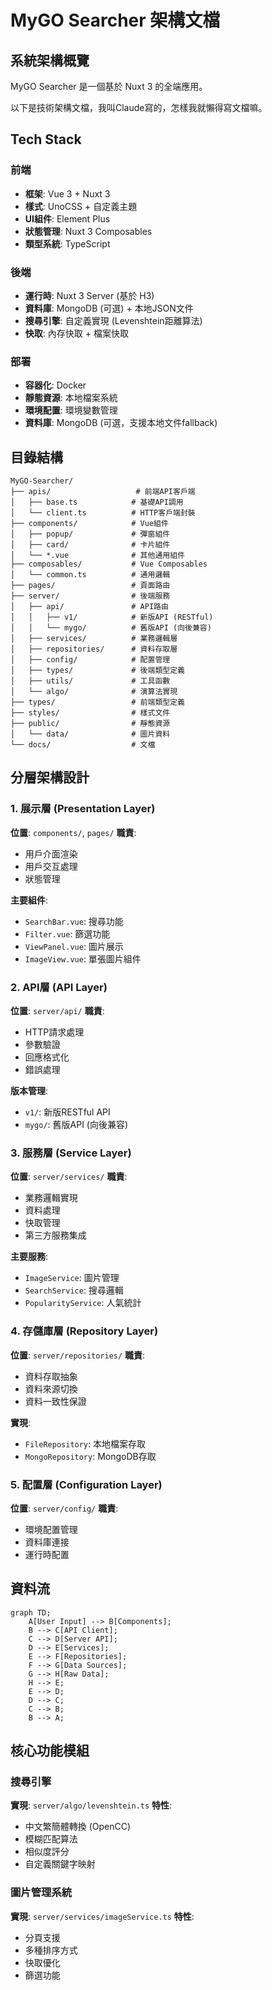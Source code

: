 # MyGO Searcher 架構文檔

## 系統架構概覽

MyGO Searcher 是一個基於 Nuxt 3 的全端應用。

以下是技術架構文檔，我叫Claude寫的，怎樣我就懶得寫文檔嘛。

## Tech Stack

### 前端

- **框架**: Vue 3 + Nuxt 3
- **樣式**: UnoCSS + 自定義主題
- **UI組件**: Element Plus
- **狀態管理**: Nuxt 3 Composables
- **類型系統**: TypeScript

### 後端

- **運行時**: Nuxt 3 Server (基於 H3)
- **資料庫**: MongoDB (可選) + 本地JSON文件
- **搜尋引擎**: 自定義實現 (Levenshtein距離算法)
- **快取**: 內存快取 + 檔案快取

### 部署

- **容器化**: Docker
- **靜態資源**: 本地檔案系統
- **環境配置**: 環境變數管理
- **資料庫**: MongoDB (可選，支援本地文件fallback)

## 目錄結構

```tree
MyGO-Searcher/
├── apis/                   # 前端API客戶端
│   ├── base.ts            # 基礎API調用
│   └── client.ts          # HTTP客戶端封裝
├── components/            # Vue組件
│   ├── popup/             # 彈窗組件
│   ├── card/              # 卡片組件
│   └── *.vue              # 其他通用組件
├── composables/           # Vue Composables
│   └── common.ts          # 通用邏輯
├── pages/                 # 頁面路由
├── server/                # 後端服務
│   ├── api/               # API路由
│   │   ├── v1/            # 新版API (RESTful)
│   │   └── mygo/          # 舊版API (向後兼容)
│   ├── services/          # 業務邏輯層
│   ├── repositories/      # 資料存取層
│   ├── config/            # 配置管理
│   ├── types/             # 後端類型定義
│   ├── utils/             # 工具函數
│   └── algo/              # 演算法實現
├── types/                 # 前端類型定義
├── styles/                # 樣式文件
├── public/                # 靜態資源
│   └── data/              # 圖片資料
└── docs/                  # 文檔
```

## 分層架構設計

### 1. 展示層 (Presentation Layer)

**位置**: `components/`, `pages/`
**職責**:

- 用戶介面渲染
- 用戶交互處理
- 狀態管理

**主要組件**:

- `SearchBar.vue`: 搜尋功能
- `Filter.vue`: 篩選功能  
- `ViewPanel.vue`: 圖片展示
- `ImageView.vue`: 單張圖片組件

### 2. API層 (API Layer)

**位置**: `server/api/`
**職責**:

- HTTP請求處理
- 參數驗證
- 回應格式化
- 錯誤處理

**版本管理**:

- `v1/`: 新版RESTful API
- `mygo/`: 舊版API (向後兼容)

### 3. 服務層 (Service Layer)

**位置**: `server/services/`
**職責**:

- 業務邏輯實現
- 資料處理
- 快取管理
- 第三方服務集成

**主要服務**:

- `ImageService`: 圖片管理
- `SearchService`: 搜尋邏輯
- `PopularityService`: 人氣統計

### 4. 存儲庫層 (Repository Layer)

**位置**: `server/repositories/`
**職責**:

- 資料存取抽象
- 資料來源切換
- 資料一致性保證

**實現**:

- `FileRepository`: 本地檔案存取
- `MongoRepository`: MongoDB存取

### 5. 配置層 (Configuration Layer)

**位置**: `server/config/`
**職責**:

- 環境配置管理
- 資料庫連接
- 運行時配置

## 資料流

```mermaid
graph TD;
    A[User Input] --> B[Components];
    B --> C[API Client];
    C --> D[Server API];
    D --> E[Services];
    E --> F[Repositories];
    F --> G[Data Sources];
    G --> H[Raw Data];
    H --> E;
    E --> D;
    D --> C;
    C --> B;
    B --> A;
```

## 核心功能模組

### 搜尋引擎

**實現**: `server/algo/levenshtein.ts`
**特性**:

- 中文繁簡體轉換 (OpenCC)
- 模糊匹配算法
- 相似度評分
- 自定義關鍵字映射

### 圖片管理系統

**實現**: `server/services/imageService.ts`
**特性**:

- 分頁支援
- 多種排序方式
- 快取優化
- 篩選功能
